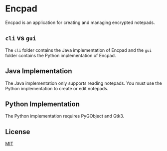 # Encpad
Encpad is an application for creating and managing encrypted notepads.

## `cli` vs `gui`
The `cli` folder contains the Java implementation of Encpad and the `gui` folder contains the Python implementation of Encpad.

## Java Implementation
The Java implementation only supports reading notepads. You must use the Python implementation to create or edit notepads.

## Python Implementation
The Python implementation requires PyGObject and Gtk3.

## License
[MIT](https://choosealicense.com/licenses/mit/)